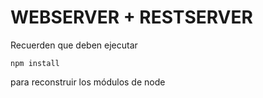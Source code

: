 # WEBSERVER + RESTSERVER

Recuerden que deben ejecutar

``` npm install ```

para reconstruir los módulos de node